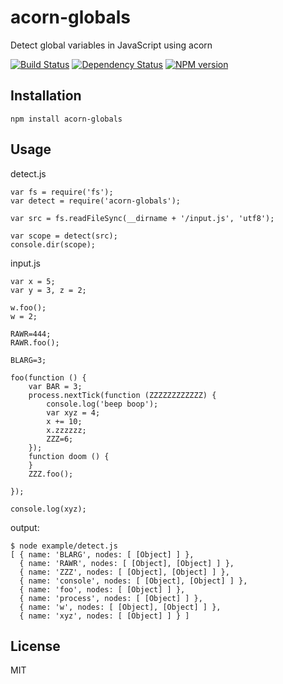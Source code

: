 acorn-globals
=============

Detect global variables in JavaScript using acorn

[![Build Status](https://img.shields.io/travis/ForbesLindesay/acorn-globals/master.svg)](https://travis-ci.org/ForbesLindesay/acorn-globals) [![Dependency Status](https://img.shields.io/david/ForbesLindesay/acorn-globals.svg)](https://david-dm.org/ForbesLindesay/acorn-globals) [![NPM version](https://img.shields.io/npm/v/acorn-globals.svg)](https://www.npmjs.org/package/acorn-globals)

Installation
------------

    npm install acorn-globals

Usage
-----

detect.js

    var fs = require('fs');
    var detect = require('acorn-globals');

    var src = fs.readFileSync(__dirname + '/input.js', 'utf8');

    var scope = detect(src);
    console.dir(scope);

input.js

    var x = 5;
    var y = 3, z = 2;

    w.foo();
    w = 2;

    RAWR=444;
    RAWR.foo();

    BLARG=3;

    foo(function () {
        var BAR = 3;
        process.nextTick(function (ZZZZZZZZZZZZ) {
            console.log('beep boop');
            var xyz = 4;
            x += 10;
            x.zzzzzz;
            ZZZ=6;
        });
        function doom () {
        }
        ZZZ.foo();

    });

    console.log(xyz);

output:

    $ node example/detect.js
    [ { name: 'BLARG', nodes: [ [Object] ] },
      { name: 'RAWR', nodes: [ [Object], [Object] ] },
      { name: 'ZZZ', nodes: [ [Object], [Object] ] },
      { name: 'console', nodes: [ [Object], [Object] ] },
      { name: 'foo', nodes: [ [Object] ] },
      { name: 'process', nodes: [ [Object] ] },
      { name: 'w', nodes: [ [Object], [Object] ] },
      { name: 'xyz', nodes: [ [Object] ] } ]

License
-------

MIT
